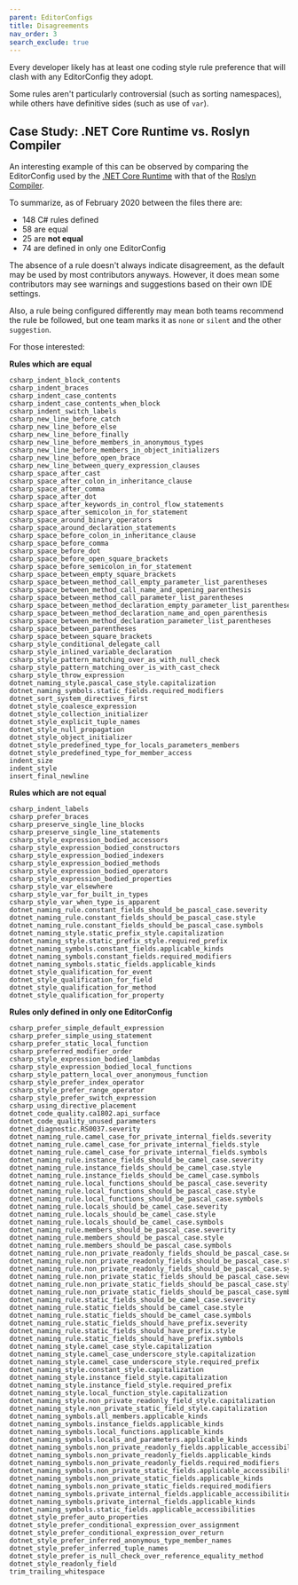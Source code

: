 ```yaml
---
parent: EditorConfigs
title: Disagreements
nav_order: 3
search_exclude: true
---
```


Every developer likely has at least one coding style rule preference that will clash with any EditorConfig they adopt.

Some rules aren't particularly controversial (such as sorting namespaces), while others have definitive sides (such as use of `var`).

## Case Study: .NET Core Runtime vs. Roslyn Compiler

An interesting example of this can be observed by comparing the EditorConfig used by the [.NET Core Runtime](https://github.com/dotnet/runtime/blob/master/.editorconfig) with that of the [Roslyn Compiler](https://github.com/dotnet/roslyn/blob/master/.editorconfig).

To summarize, as of February 2020 between the files there are:

* 148 C# rules defined
* 58 are equal
* 25 are **not equal**
* 74 are defined in only one EditorConfig

The absence of a rule doesn't always indicate disagreement, as the default may be used by most contributors anyways. However, it does mean some contributors may see warnings and suggestions based on their own IDE settings.

Also, a rule being configured differently may mean both teams recommend the rule be followed, but one team marks it as `none` or `silent` and the other `suggestion`.

For those interested:

**Rules which are equal**
```
csharp_indent_block_contents
csharp_indent_braces
csharp_indent_case_contents
csharp_indent_case_contents_when_block
csharp_indent_switch_labels
csharp_new_line_before_catch
csharp_new_line_before_else
csharp_new_line_before_finally
csharp_new_line_before_members_in_anonymous_types
csharp_new_line_before_members_in_object_initializers
csharp_new_line_before_open_brace
csharp_new_line_between_query_expression_clauses
csharp_space_after_cast
csharp_space_after_colon_in_inheritance_clause
csharp_space_after_comma
csharp_space_after_dot
csharp_space_after_keywords_in_control_flow_statements
csharp_space_after_semicolon_in_for_statement
csharp_space_around_binary_operators
csharp_space_around_declaration_statements
csharp_space_before_colon_in_inheritance_clause
csharp_space_before_comma
csharp_space_before_dot
csharp_space_before_open_square_brackets
csharp_space_before_semicolon_in_for_statement
csharp_space_between_empty_square_brackets
csharp_space_between_method_call_empty_parameter_list_parentheses
csharp_space_between_method_call_name_and_opening_parenthesis
csharp_space_between_method_call_parameter_list_parentheses
csharp_space_between_method_declaration_empty_parameter_list_parentheses
csharp_space_between_method_declaration_name_and_open_parenthesis
csharp_space_between_method_declaration_parameter_list_parentheses
csharp_space_between_parentheses
csharp_space_between_square_brackets
csharp_style_conditional_delegate_call
csharp_style_inlined_variable_declaration
csharp_style_pattern_matching_over_as_with_null_check
csharp_style_pattern_matching_over_is_with_cast_check
csharp_style_throw_expression
dotnet_naming_style.pascal_case_style.capitalization
dotnet_naming_symbols.static_fields.required_modifiers
dotnet_sort_system_directives_first
dotnet_style_coalesce_expression
dotnet_style_collection_initializer
dotnet_style_explicit_tuple_names
dotnet_style_null_propagation
dotnet_style_object_initializer
dotnet_style_predefined_type_for_locals_parameters_members
dotnet_style_predefined_type_for_member_access
indent_size
indent_style
insert_final_newline
```

**Rules which are not equal**
```
csharp_indent_labels
csharp_prefer_braces
csharp_preserve_single_line_blocks
csharp_preserve_single_line_statements
csharp_style_expression_bodied_accessors
csharp_style_expression_bodied_constructors
csharp_style_expression_bodied_indexers
csharp_style_expression_bodied_methods
csharp_style_expression_bodied_operators
csharp_style_expression_bodied_properties
csharp_style_var_elsewhere
csharp_style_var_for_built_in_types
csharp_style_var_when_type_is_apparent
dotnet_naming_rule.constant_fields_should_be_pascal_case.severity
dotnet_naming_rule.constant_fields_should_be_pascal_case.style
dotnet_naming_rule.constant_fields_should_be_pascal_case.symbols
dotnet_naming_style.static_prefix_style.capitalization
dotnet_naming_style.static_prefix_style.required_prefix
dotnet_naming_symbols.constant_fields.applicable_kinds
dotnet_naming_symbols.constant_fields.required_modifiers
dotnet_naming_symbols.static_fields.applicable_kinds
dotnet_style_qualification_for_event
dotnet_style_qualification_for_field
dotnet_style_qualification_for_method
dotnet_style_qualification_for_property
```

**Rules only defined in only one EditorConfig**
```
csharp_prefer_simple_default_expression
csharp_prefer_simple_using_statement
csharp_prefer_static_local_function
csharp_preferred_modifier_order
csharp_style_expression_bodied_lambdas
csharp_style_expression_bodied_local_functions
csharp_style_pattern_local_over_anonymous_function
csharp_style_prefer_index_operator
csharp_style_prefer_range_operator
csharp_style_prefer_switch_expression
csharp_using_directive_placement
dotnet_code_quality.ca1802.api_surface
dotnet_code_quality_unused_parameters
dotnet_diagnostic.RS0037.severity
dotnet_naming_rule.camel_case_for_private_internal_fields.severity
dotnet_naming_rule.camel_case_for_private_internal_fields.style
dotnet_naming_rule.camel_case_for_private_internal_fields.symbols
dotnet_naming_rule.instance_fields_should_be_camel_case.severity
dotnet_naming_rule.instance_fields_should_be_camel_case.style
dotnet_naming_rule.instance_fields_should_be_camel_case.symbols
dotnet_naming_rule.local_functions_should_be_pascal_case.severity
dotnet_naming_rule.local_functions_should_be_pascal_case.style
dotnet_naming_rule.local_functions_should_be_pascal_case.symbols
dotnet_naming_rule.locals_should_be_camel_case.severity
dotnet_naming_rule.locals_should_be_camel_case.style
dotnet_naming_rule.locals_should_be_camel_case.symbols
dotnet_naming_rule.members_should_be_pascal_case.severity
dotnet_naming_rule.members_should_be_pascal_case.style
dotnet_naming_rule.members_should_be_pascal_case.symbols
dotnet_naming_rule.non_private_readonly_fields_should_be_pascal_case.severity
dotnet_naming_rule.non_private_readonly_fields_should_be_pascal_case.style
dotnet_naming_rule.non_private_readonly_fields_should_be_pascal_case.symbols
dotnet_naming_rule.non_private_static_fields_should_be_pascal_case.severity
dotnet_naming_rule.non_private_static_fields_should_be_pascal_case.style
dotnet_naming_rule.non_private_static_fields_should_be_pascal_case.symbols
dotnet_naming_rule.static_fields_should_be_camel_case.severity
dotnet_naming_rule.static_fields_should_be_camel_case.style
dotnet_naming_rule.static_fields_should_be_camel_case.symbols
dotnet_naming_rule.static_fields_should_have_prefix.severity
dotnet_naming_rule.static_fields_should_have_prefix.style
dotnet_naming_rule.static_fields_should_have_prefix.symbols
dotnet_naming_style.camel_case_style.capitalization
dotnet_naming_style.camel_case_underscore_style.capitalization
dotnet_naming_style.camel_case_underscore_style.required_prefix
dotnet_naming_style.constant_style.capitalization
dotnet_naming_style.instance_field_style.capitalization
dotnet_naming_style.instance_field_style.required_prefix
dotnet_naming_style.local_function_style.capitalization
dotnet_naming_style.non_private_readonly_field_style.capitalization
dotnet_naming_style.non_private_static_field_style.capitalization
dotnet_naming_symbols.all_members.applicable_kinds
dotnet_naming_symbols.instance_fields.applicable_kinds
dotnet_naming_symbols.local_functions.applicable_kinds
dotnet_naming_symbols.locals_and_parameters.applicable_kinds
dotnet_naming_symbols.non_private_readonly_fields.applicable_accessibilities
dotnet_naming_symbols.non_private_readonly_fields.applicable_kinds
dotnet_naming_symbols.non_private_readonly_fields.required_modifiers
dotnet_naming_symbols.non_private_static_fields.applicable_accessibilities
dotnet_naming_symbols.non_private_static_fields.applicable_kinds
dotnet_naming_symbols.non_private_static_fields.required_modifiers
dotnet_naming_symbols.private_internal_fields.applicable_accessibilities
dotnet_naming_symbols.private_internal_fields.applicable_kinds
dotnet_naming_symbols.static_fields.applicable_accessibilities
dotnet_style_prefer_auto_properties
dotnet_style_prefer_conditional_expression_over_assignment
dotnet_style_prefer_conditional_expression_over_return
dotnet_style_prefer_inferred_anonymous_type_member_names
dotnet_style_prefer_inferred_tuple_names
dotnet_style_prefer_is_null_check_over_reference_equality_method
dotnet_style_readonly_field
trim_trailing_whitespace
```